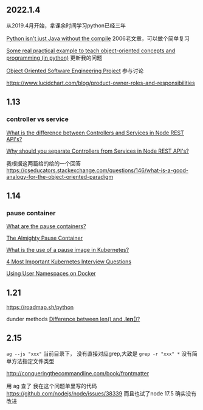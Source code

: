 ## 2022.1.4

从2019.4月开始，拿课余时间学习python已经三年

[Python isn't just Java without the compile](https://bitworking.org/news/2006/08/python_isnt_java_without_the_compile/) 2006老文章，可以做个简单复习

[Some real practical example to teach object-oriented concepts and programming (in python)](https://cseducators.stackexchange.com/questions/6709/some-real-practical-example-to-teach-object-oriented-concepts-and-programming-i) 更新我的问题

[Object Oriented Software Engineering Project](https://cseducators.stackexchange.com/questions/7087/object-oriented-software-engineering-project) 参与讨论

https://www.lucidchart.com/blog/product-owner-roles-and-responsibilities

## 1.13

### controller vs service

[What is the difference between Controllers and Services in Node REST API's?](https://www.coreycleary.me/what-is-the-difference-between-controllers-and-services-in-node-rest-apis/)

[Why should you separate Controllers from Services in Node REST API's?](https://www.coreycleary.me/why-should-you-separate-controllers-from-services-in-node-rest-apis)

我根据这两篇给的给的一个回答 https://cseducators.stackexchange.com/questions/146/what-is-a-good-analogy-for-the-object-oriented-paradigm



## 1.14

### pause container

[What are the pause containers?](https://stackoverflow.com/questions/48651269/what-are-the-pause-containers)

[The Almighty Pause Container](https://www.ianlewis.org/en/almighty-pause-container)

[What is the use of a pause image in Kubernetes?](https://stackoverflow.com/questions/53258342/what-is-the-use-of-a-pause-image-in-kubernetes)

[4 Most Important Kubernetes Interview Questions](https://www.linkedin.com/pulse/4-most-important-kubernetes-interview-questions-raju-kumar-/)

[Using User Namespaces on Docker](https://coderwall.com/p/s_ydlq/using-user-namespaces-on-docker)



## 1.21

https://roadmap.sh/python

dunder methods  [Difference between len() and .__len__()?](https://stackoverflow.com/questions/2481421/difference-between-len-and-len)



## 2.15

`ag --js "xxx"` 当前目录下， 没有直接对应grep,大致是 `grep -r "xxx" *` 没有简单方法指定文件类型

http://conqueringthecommandline.com/book/frontmatter

用 ag 查了 我在这个问题单里写的代码 https://github.com/nodejs/node/issues/38339  而且也试了node 17.5 确实没有改进



